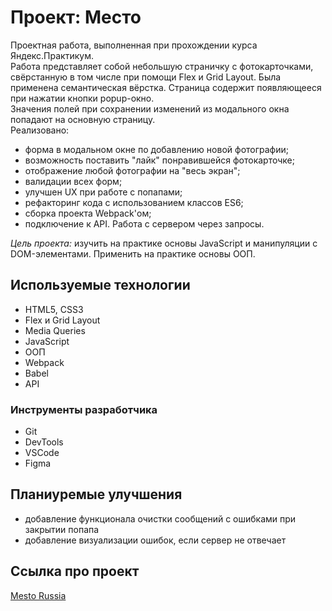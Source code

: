 # Проект: Место

Проектная работа, выполненная при прохождении курса Яндекс.Практикум.<br>
Работа представляет собой небольшую страничку с фотокарточками, свёрстанную в том числе при помощи Flex и Grid Layout. Была применена семантическая вёрстка. Страница содержит появляющееся при нажатии кнопки popup-окно.<br>
Значения полей при сохранении изменений из модального окна попадают на основную страницу.<br>
Реализовано:
- форма в модальном окне по добавлению новой фотографии;
- возможность поставить "лайк" понравившейся фотокарточке;
- отображение любой фотографии на "весь экран";
- валидации всех форм;
- улучшен UX при работе с попапами;
- рефакторинг кода с использованием классов ES6;
- сборка проекта Webpack'ом;
- подключение к API. Работа с сервером через запросы.

*Цель проекта:* изучить на практике основы JavaScript и манипуляции с DOM-элементами. Применить на практике основы ООП.

## Используемые технологии

- HTML5, CSS3
- Flex и Grid Layout
- Media Queries
- JavaScript
- ООП
- Webpack
- Babel
- API

### Инструменты разработчика

- Git
- DevTools
- VSCode
- Figma

## Планиуремые улучшения

- добавление функционала очистки сообщений с ошибками при закрытии попапа
- добавление визуализации ошибок, если сервер не отвечает

## Ссылка про проект
[Mesto Russia](https://igorpodgorniy.github.io/mesto/)
